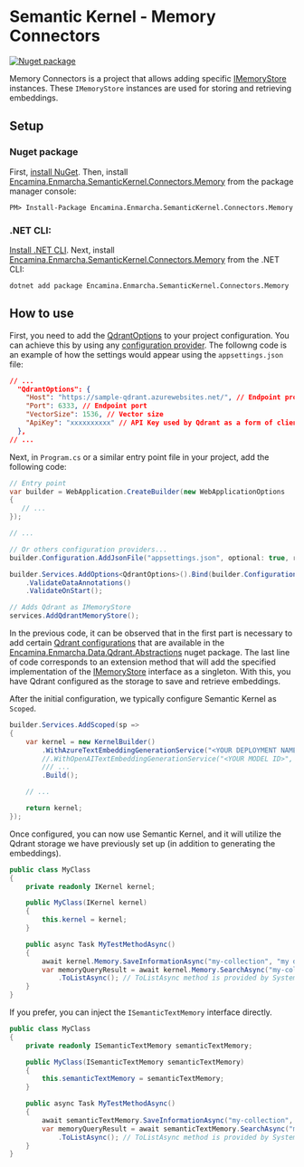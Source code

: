 ﻿# Semantic Kernel - Memory Connectors

[![Nuget package](https://img.shields.io/nuget/v/Encamina.Enmarcha.SemanticKernel.Connectors.Memory)](https://www.nuget.org/packages/Encamina.Enmarcha.SemanticKernel.Connectors.Memory)

Memory Connectors is a project that allows adding specific [IMemoryStore](https://github.com/microsoft/semantic-kernel/blob/76db027273371ea81e6db66afcb1d888cc53b459/dotnet/src/SemanticKernel.Abstractions/Memory/IMemoryStore.cs#L13) instances. These `IMemoryStore` instances are used for storing and retrieving embeddings.

## Setup

### Nuget package

First, [install NuGet](http://docs.nuget.org/docs/start-here/installing-nuget). Then, install [Encamina.Enmarcha.SemanticKernel.Connectors.Memory](https://www.nuget.org/packages/Encamina.Enmarcha.SemanticKernel.Connectors.Memory) from the package manager console:

    PM> Install-Package Encamina.Enmarcha.SemanticKernel.Connectors.Memory

### .NET CLI:

[Install .NET CLI](https://learn.microsoft.com/en-us/dotnet/core/tools/). Next, install [Encamina.Enmarcha.SemanticKernel.Connectors.Memory](https://www.nuget.org/packages/Encamina.Enmarcha.SemanticKernel.Connectors.Memory) from the .NET CLI:

    dotnet add package Encamina.Enmarcha.SemanticKernel.Connectors.Memory

## How to use

First, you need to add the [QdrantOptions](../Encamina.Enmarcha.Data.Qdrant.Abstractions/QdrantOptions.cs) to your project configuration. You can achieve this by using any [configuration provider](https://learn.microsoft.com/en-us/dotnet/core/extensions/configuration). The followng code is an example of how the settings would appear using the `appsettings.json` file:

```json
// ...
  "QdrantOptions": {
    "Host": "https://sample-qdrant.azurewebsites.net/", // Endpoint protocol and host
    "Port": 6333, // Endpoint port
    "VectorSize": 1536, // Vector size
    "ApiKey": "xxxxxxxxxx" // API Key used by Qdrant as a form of client authentication.
  },
// ...
```

Next, in `Program.cs` or a similar entry point file in your project, add the following code:

```csharp
// Entry point
var builder = WebApplication.CreateBuilder(new WebApplicationOptions
{
   // ...
});

// ...

// Or others configuration providers...
builder.Configuration.AddJsonFile("appsettings.json", optional: true, reloadOnChange: true); 

builder.Services.AddOptions<QdrantOptions>().Bind(builder.Configuration.GetSection(nameof(QdrantOptions)))
    .ValidateDataAnnotations()
    .ValidateOnStart();

// Adds Qdrant as IMemoryStore
services.AddQdrantMemoryStore();
```

In the previous code, it can be observed that in the first part is necessary to add certain [Qdrant configurations](../Encamina.Enmarcha.Data.Qdrant.Abstractions/QdrantOptions.cs) that are available in the [Encamina.Enmarcha.Data.Qdrant.Abstractions](../Encamina.Enmarcha.Data.Qdrant.Abstractions/README.md) nuget package. The last line of code corresponds to an extension method that will add the specified implementation of the [IMemoryStore](https://github.com/microsoft/semantic-kernel/blob/76db027273371ea81e6db66afcb1d888cc53b459/dotnet/src/SemanticKernel.Abstractions/Memory/IMemoryStore.cs#L13) interface as a singleton. With this, you have Qdrant configured as the storage to save and retrieve embeddings.

After the initial configuration, we typically configure Semantic Kernel as `Scoped`.

```csharp
builder.Services.AddScoped(sp =>
{
    var kernel = new KernelBuilder()
        .WithAzureTextEmbeddingGenerationService("<YOUR DEPLOYMENT NAME>", "<YOUR AZURE ENDPOINT>", "<YOUR API KEY>")
        //.WithOpenAITextEmbeddingGenerationService("<YOUR MODEL ID>", "<YOUR API KEY>", "<YOUR API KEY>")
        /// ...
        .Build();

    // ...

    return kernel;
});
```

Once configured, you can now use Semantic Kernel, and it will utilize the Qdrant storage we have previously set up (in addition to generating the embeddings).

```csharp
public class MyClass
{
    private readonly IKernel kernel;

    public MyClass(IKernel kernel)
    {
        this.kernel = kernel;
    }

    public async Task MyTestMethodAsync()
    {
        await kernel.Memory.SaveInformationAsync("my-collection", "my dummy text", Guid.NewGuid().ToString());
        var memoryQueryResult = await kernel.Memory.SearchAsync("my-collection", "my similar dummy text")
            .ToListAsync(); // ToListAsync method is provided by System.Linq.Async nuget https://www.nuget.org/packages/System.Linq.Async
    }
}
```

If you prefer, you can inject the `ISemanticTextMemory` interface directly.

```csharp
public class MyClass
{   
    private readonly ISemanticTextMemory semanticTextMemory;

    public MyClass(ISemanticTextMemory semanticTextMemory)
    {
        this.semanticTextMemory = semanticTextMemory;
    }

    public async Task MyTestMethodAsync()
    {
        await semanticTextMemory.SaveInformationAsync("my-collection", "my dummy text", Guid.NewGuid().ToString());
        var memoryQueryResult = await semanticTextMemory.SearchAsync("my-collection", "my similar dummy text")
            .ToListAsync(); // ToListAsync method is provided by System.Linq.Async nuget https://www.nuget.org/packages/System.Linq.Async
    }
}
```
